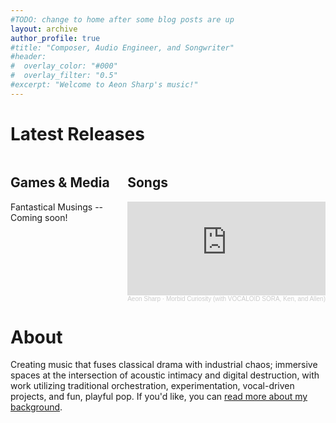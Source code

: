 ```yaml
---
#TODO: change to home after some blog posts are up
layout: archive
author_profile: true
#title: "Composer, Audio Engineer, and Songwriter"
#header:
#  overlay_color: "#000"
#  overlay_filter: "0.5"
#excerpt: "Welcome to Aeon Sharp's music!"
---
```

<style>
.flex-container {
    display: flex;
}
.flex-child {
    flex: 1;
    margin-right: 4px;
    margin-left: 4px
}
.flex-child:first-child {
    margin-left: 0px
}  
.flex-child:last-child {
    margin-right: 0px
}  
</style>
<h1 class="archive__title">Latest Releases</h1>
<div class="flex-container">
  <div class="flex-child">
    <h2 class="archive__subtitle">Games & Media</h2>
    Fantastical Musings -- Coming soon!
  </div>
  <div class="flex-child">
    <h2 class="archive__subtitle">Songs</h2>
    <iframe width="100%" scrolling="no" frameborder="no" allow="autoplay" src="https://w.soundcloud.com/player/?url=https%3A//api.soundcloud.com/tracks/soundcloud%253Atracks%253A2042368397&color=%23ff5500&auto_play=false&hide_related=false&show_comments=true&show_user=true&show_reposts=false&show_teaser=true&visual=true"></iframe><div style="font-size: 10px; color: #cccccc;line-break: anywhere;word-break: normal;overflow: hidden;white-space: nowrap;text-overflow: ellipsis; font-family: Interstate,Lucida Grande,Lucida Sans Unicode,Lucida Sans,Garuda,Verdana,Tahoma,sans-serif;font-weight: 100;"><a href="https://soundcloud.com/aeonsharp" title="Aeon Sharp" target="_blank" style="color: #cccccc; text-decoration: none;">Aeon Sharp</a> · <a href="https://soundcloud.com/aeonsharp/morbid-curiosity" title="Morbid Curiosity (with VOCALOID SORA, Ken, and Allen)" target="_blank" style="color: #cccccc; text-decoration: none;">Morbid Curiosity (with VOCALOID SORA, Ken, and Allen)</a></div>
  </div>
</div>

# About

Creating music that fuses classical drama with industrial chaos; immersive spaces at the intersection of acoustic intimacy and digital destruction, with work utilizing traditional orchestration, experimentation, vocal-driven projects, and fun, playful pop. If you'd like, you can [read more about my background](/background/).